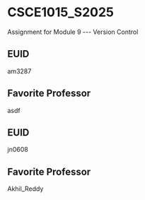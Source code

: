 # CSCE1015_S2025

Assignment for Module 9 --- Version Control

## EUID
am3287
## Favorite Professor
asdf
## EUID
jn0608
## Favorite Professor
Akhil_Reddy
